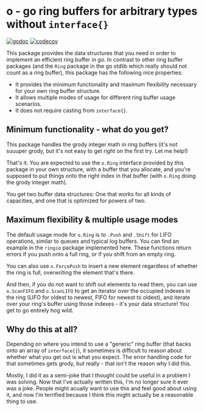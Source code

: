 # o - go ring buffers for arbitrary types without `interface{}`
[![godoc](https://godoc.org/github.com/antifuchs/o?status.svg)](http://godoc.org/github.com/antifuchs/o) [![codecov](https://codecov.io/gh/antifuchs/o/branch/master/graph/badge.svg)](https://codecov.io/gh/antifuchs/o)


This package provides the data structures that you need in order to
implement an efficient ring buffer in go. In contrast to other ring
buffer packages (and the `Ring` package in the go stdlib which really
should not count as a ring buffer), this package has the following
nice properties:

* It provides the minimum functionality and maximum flexibility
  necessary for your own ring buffer structure.
* It allows multiple modes of usage for different ring buffer usage
  scenarios.
* It does not require casting from `interface{}`.

## Minimum functionality - what do you get?

This package handles the grody integer math in ring buffers (it's not
suuuper grody, but it's not easy to get right on the first try. Let me
help!)

That's it. You are expected to use the `o.Ring` interface provided by
this package in your own structure, with a buffer that you allocate,
and you're supposed to put things onto the right index in that buffer
(with `o.Ring` doing the grody integer math).

You get two buffer data structures: One that works for all kinds of
capacities, and one that is optimized for powers of two.

## Maximum flexibility & multiple usage modes

The default usage mode for `o.Ring` is to `.Push` and `.Shift` for
LIFO operations, similar to queues and typical log buffers. You can
find an example in the `ringio` package implemented here. These
functions return errors if you push onto a full ring, or if you shift
from an empty ring.

You can also use `o.ForcePush` to insert a new element regardless of
whether the ring is full, overwriting the element that's there.

And then, if you do not want to shift out elements to read them, you
can use `o.ScanFIFO` and `o.ScanLIFO` to get an iterator over the
occupied indexes in the ring (LIFO for oldest to newest, FIFO for
newest to oldest), and iterate over your ring's buffer using those
indexes - it's your data structure! You get to go entirely hog wild.

## Why do this at all?

Depending on where you intend to use a "generic" ring buffer (that
backs onto an array of `interface{}`), it sometimes is difficult to
reason about whether what you get out is what you expect. The error
handling code for that sometimes gets grody, but really - that isn't
the reason why I did this.

Mostly, I did it as a semi-joke that I thought could be useful in a
problem I was solving. Now that I've actually written this, I'm no
longer sure it ever was a joke. People might acually want to use this
and feel good about using it, and now I'm terrified because I think
this might actually be a reasonable thing to use.
